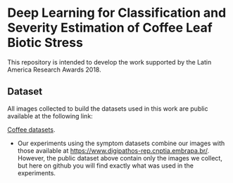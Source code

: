 # Deep Learning for Classification and Severity Estimation of Coffee Leaf Biotic Stress

This repository is intended to develop the work supported by the Latin America Research Awards 2018.

## Dataset

All images collected to build the datasets used in this work are public available at the following link:

[Coffee datasets](https://drive.google.com/open?id=15YHebAGrx1Vhv8-naave-R5o3Uo70jsm).

* Our experiments using the symptom datasets combine our images with those available at https://www.digipathos-rep.cnptia.embrapa.br/. However, the public dataset above contain only the images we collect, but here on github you will find exactly what was used in the experiments.
